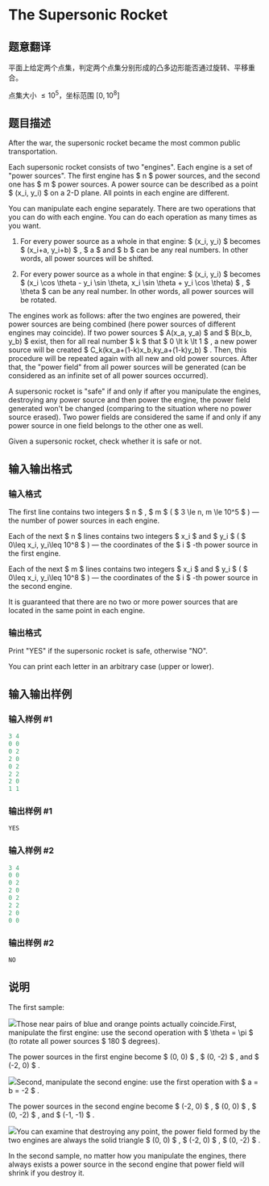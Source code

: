 # The Supersonic Rocket

## 题意翻译

平面上给定两个点集，判定两个点集分别形成的凸多边形能否通过旋转、平移重合。

点集大小 $\le 10^5$，坐标范围 $[0,10^8]$

## 题目描述

After the war, the supersonic rocket became the most common public transportation.

Each supersonic rocket consists of two "engines". Each engine is a set of "power sources". The first engine has $ n $ power sources, and the second one has $ m $ power sources. A power source can be described as a point $ (x_i, y_i) $ on a 2-D plane. All points in each engine are different.

You can manipulate each engine separately. There are two operations that you can do with each engine. You can do each operation as many times as you want.

1. For every power source as a whole in that engine: $ (x_i, y_i) $ becomes $ (x_i+a, y_i+b) $ , $ a $ and $ b $ can be any real numbers. In other words, all power sources will be shifted.

2. For every power source as a whole in that engine: $ (x_i, y_i) $ becomes $ (x_i \cos \theta - y_i \sin \theta, x_i \sin \theta + y_i \cos \theta) $ , $ \theta $ can be any real number. In other words, all power sources will be rotated.

The engines work as follows: after the two engines are powered, their power sources are being combined (here power sources of different engines may coincide). If two power sources $ A(x_a, y_a) $ and $ B(x_b, y_b) $ exist, then for all real number $ k $ that $ 0 \lt k \lt 1 $ , a new power source will be created $ C_k(kx_a+(1-k)x_b,ky_a+(1-k)y_b) $ . Then, this procedure will be repeated again with all new and old power sources. After that, the "power field" from all power sources will be generated (can be considered as an infinite set of all power sources occurred).

A supersonic rocket is "safe" if and only if after you manipulate the engines, destroying any power source and then power the engine, the power field generated won't be changed (comparing to the situation where no power source erased). Two power fields are considered the same if and only if any power source in one field belongs to the other one as well.

Given a supersonic rocket, check whether it is safe or not.

## 输入输出格式

### 输入格式

The first line contains two integers $ n $ , $ m $ ( $ 3 \le n, m \le 10^5 $ ) — the number of power sources in each engine.

Each of the next $ n $ lines contains two integers $ x_i $ and $ y_i $ ( $ 0\leq x_i, y_i\leq 10^8 $ ) — the coordinates of the $ i $ -th power source in the first engine.

Each of the next $ m $ lines contains two integers $ x_i $ and $ y_i $ ( $ 0\leq x_i, y_i\leq 10^8 $ ) — the coordinates of the $ i $ -th power source in the second engine.

It is guaranteed that there are no two or more power sources that are located in the same point in each engine.

### 输出格式

Print "YES" if the supersonic rocket is safe, otherwise "NO".

You can print each letter in an arbitrary case (upper or lower).

## 输入输出样例

### 输入样例 #1

```cpp
3 4
0 0
0 2
2 0
0 2
2 2
2 0
1 1

```
### 输出样例 #1

```cpp
YES

```
### 输入样例 #2

```cpp
3 4
0 0
0 2
2 0
0 2
2 2
2 0
0 0

```
### 输出样例 #2

```cpp
NO

```
## 说明

The first sample:

![](https://cdn.luogu.com.cn/upload/vjudge_pic/CF1017E/1f54366cb2efd6f1fd1d0617b722b5e3979dfd89.png)Those near pairs of blue and orange points actually coincide.First, manipulate the first engine: use the second operation with $ \theta = \pi $ (to rotate all power sources $ 180 $ degrees).

The power sources in the first engine become $ (0, 0) $ , $ (0, -2) $ , and $ (-2, 0) $ .

![](https://cdn.luogu.com.cn/upload/vjudge_pic/CF1017E/d9732486b953667a46772450be0d244f2cb20626.png)Second, manipulate the second engine: use the first operation with $ a = b = -2 $ .

The power sources in the second engine become $ (-2, 0) $ , $ (0, 0) $ , $ (0, -2) $ , and $ (-1, -1) $ .

![](https://cdn.luogu.com.cn/upload/vjudge_pic/CF1017E/f5d3a1ffc842f837240530d5f9c0ef57b3d408b7.png)You can examine that destroying any point, the power field formed by the two engines are always the solid triangle $ (0, 0) $ , $ (-2, 0) $ , $ (0, -2) $ .

In the second sample, no matter how you manipulate the engines, there always exists a power source in the second engine that power field will shrink if you destroy it.

